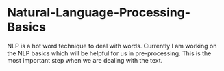 # Natural-Language-Processing-Basics
NLP is a hot word technique to deal with words. Currently I am working on the NLP basics which will be helpful for us in pre-processing.
This is the most important step when we are dealing with the text.
